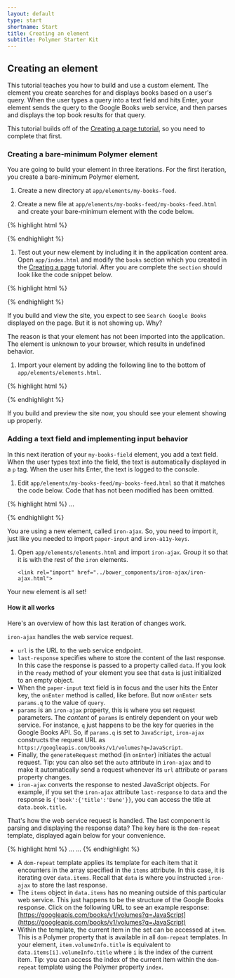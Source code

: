 ```yaml
---
layout: default
type: start
shortname: Start
title: Creating an element
subtitle: Polymer Starter Kit
---
```


## Creating an element

This tutorial teaches you how to build and use a custom element. The element 
you create searches for and displays books based on a user's
query. When the user types a query into a text field and hits Enter, 
your element sends the query to the Google Books web service, and then parses 
and displays the top book results for that query.

This tutorial builds off of the [Creating a page tutorial](creating-a-page.html),
so you need to complete that first.

### Creating a bare-minimum Polymer element

You are going to build your element in three iterations. For the first iteration,
you create a bare-minimum Polymer element.

1. Create a new directory at `app/elements/my-books-feed`.

1. Create a new file at `app/elements/my-books-feed/my-books-feed.html` and
   create your bare-minimum element with the code below. 

{% highlight html %}
<dom-module id="my-books-feed">
  <style></style>
  <template>
    <h2>Search Google Books</h2>
  </template>
  <script>
Polymer({
  is: 'my-books-feed',
  properties: {},
  ready: function() {
    console.log('my-books-feed element ready');
  },
});
  </script>
</dom-module>
{% endhighlight %}

1. Test out your new element by including it in the application content
   area. Open `app/index.html` and modify the `books` section which 
   you created in the [Creating a page](creating-a-page.html) tutorial.
   After you are complete the `section` should look like the code
   snippet below.

{% highlight html %}
<section data-route="books">
  <paper-material elevation="1">
    <my-books-feed></my-books-feed>
  </paper-material>
</section>
{% endhighlight %}

If you build and view the site, you expect to see `Search Google Books`
displayed on the page. But it is not showing up. Why?

The reason is that your element has not been imported into the application.
The element is unknown to your browser, which results in undefined behavior.

1. Import your element by adding the following line to the bottom of 
   `app/elements/elements.html`.

{% highlight html %}
<link rel="import" href="my-book-feed/my-book-feed.html">
{% endhighlight %}

If you build and preview the site now, you should see your element showing
up properly.

### Adding a text field and implementing input behavior

In this next iteration of your `my-books-field` element, you add a 
text field. When the user types text into the field, the text 
is automatically displayed in a `p` tag. When the user hits Enter,
the text is logged to the console. 

1. Edit `app/elements/my-books-feed/my-books-feed.html` so that it 
   matches the code below. Code that has not been modified has been
   omitted.

{% highlight html %}
...
  <template>
    <iron-a11y-keys id="a11y" target="[[target]]" keys="enter"
                    on-keys-pressed="onEnter"></iron-a11y-keys>
    <h2>Search Google Books</h2>
    <paper-input id="input" placeholder="Enter a title or author..."
                 value="{{query::input}}"></paper-input>
    <p>{{query}}</p> <!-- temporary, for demonstration only -->
  </template>
  <script>
Polymer({
  is: 'my-books-feed',
  properties: {
    query: {
      type: String,
      notify: true,
    },
    target: {
      type: Object,
      value: function() {
        return this.$.input;
      }
    },
  },
  ready: function() {
    console.log('my-books-feed ready');
  },
  onEnter: function() {
    console.log(this.query);
  },
...
{% endhighlight %}

If you try to build and preview the site, the changes won't display 
properly. That's because you have not imported `iron-a11y-keys` and
`paper-input` into your application. In general, for every new element
that you use in your application, you need to make sure that it has been
imported into `app/elements/elements.html`.

1. Open up `app/elements/elements.html` and import `iron-a11y-keys` (that's
   the number 1, not the letter l) and `paper-input`. Group them so that
   `iron-a11y-keys` is with the rest of the Iron elements, and `paper-input`
   is with the Paper elements.

       ...
       <link rel="import" href="../bower_components/iron-a11y-keys/iron-a11y-keys.html">
       ...
       <link rel="import" href="../bower_components/paper-input/paper-input.html">


If you build and preview the site now, everything should be working. Type
some text into the text field. Hit enter and your input should be logged
to your browser console. Notice how the value of the `p` element updates 
with every keystroke.

#### How it all works

Here's an overview of how all of the changes you just made work.

`paper-input` is the text field. This is another ready-to-use
third-party element. Notice the `paper` prefix again. Can you guess
what that means? Right, it's another Material Design element.

* `value="{{query::input}}" means "set the `query` property to the user
  input." The value of `query` gets updated with each keystroke. You
  saw this in action in the `p` element below the text field.

`iron-a11y-keys` handles key input for `paper-input`.

* The `target` attribute specifies which element the `iron-a11y-keys`
  element should be associated to. In this case, it's the value of 
  the property called `target`. And what does `target` evaluate to? Look
  at `properties`. The `value` of `target` is `this.$.input`, which is
  just Polymer's query selector syntax. When you give an ID to an 
  HTML element, you can access it at `this.$.name` where `name` is
  the ID of the HTML element.
* The `keys` attribute specifies which keys trigger the action. Remember that the 
  `iron-a11y-keys` element has been associated to `paper-input`. So
  when the text field is in focus and the user hits the Enter key, the
  event is triggered.
* `on-keys-pressed` specifies the action to take. We've connected
  the event to the `onEnter` method. Right now, `onEnter` just prints
  the value of the user input to the browser console.

### Connecting your element to the Google Books web service

For the last iteration, you take the user's input, feed it as
a query to Google Books, and then display the top results.

1. Update `app/elements/my-books-feed/my-books-feed.html` to 
   match the code below. The element's code is provided in full.

{% highlight javascript %}
<dom-module id="my-books-feed">
  <style></style>
  <template>
    <iron-a11y-keys id="a11y" target="[[target]]" keys="enter"
                    on-keys-pressed="onEnter"></iron-a11y-keys>
    <!-- handles requests to Google Books web service -->
    <iron-ajax id="ajax"
               url="https://www.googleapis.com/books/v1/volumes"
               handle-as="json"
               last-response="{{data}}"></iron-ajax>
    <h2>Search Google Books</h2>
    <paper-input id="input" placeholder="Enter a title or author..."
                 value="{{query::input}}"></paper-input>
    <!-- dom-repeat iterates over array and applies template to each element -->
    <template is="dom-repeat" items="[[data.items]]">
      <h3>[[item.volumeInfo.title]]</h3>
      <p><em>By <span>[[item.volumeInfo.authors.0]]</span></em></p>
      <a href="[[item.accessInfo.webReaderLink]]" target="_blank">
        <img src="[[item.volumeInfo.imageLinks.thumbnail]]"></img>
      </a>
      <p>[[item.volumeInfo.description]]</p>
    </template>
  </template>
  <script>
  Polymer({
    is: 'my-books-feed',
    properties: {
      query: {
        type: String,
        notify: true,
      },
      target: {
        type: Object,
        value: function() {
          return this.$.input;
        }
      },
    },
    ready: function() {
      this.data = {};
    },
    onEnter: function() {
      var ajax = this.$.ajax;
      ajax.params = {'q':this.query};
      ajax.generateRequest();
    },
  });
  </script>
</dom-module>
{% endhighlight %}

You are using a new element, called `iron-ajax`. So, you need to import
it, just like you needed to import `paper-input` and `iron-a11y-keys`.

1. Open `app/elements/elements.html` and import `iron-ajax`. Group it 
   so that it is with the rest of the `iron` elements.

       <link rel="import" href="../bower_components/iron-ajax/iron-ajax.html">

Your new element is all set! 

#### How it all works

Here's an overview of how this last iteration of changes work.

`iron-ajax` handles the web service request.

* `url` is the URL to the web service endpoint.
* `last-response` specifies where to store the content of the last response.
  In this case the response is passed to a property called `data`. If you
  look in the `ready` method of your element you see that `data` is just
  initialized to an empty object.
* When the `paper-input` text field is in focus and the user hits the
  Enter key, the `onEnter` method is called, like before. But now `onEnter`
  sets `params.q` to the value of `query`. 
* `params` is an `iron-ajax` property, this is where you set request parameters.
  The *content* of `params` is entirely dependent on your web service. For
  instance, `q` just happens to be the key for queries in the Google Books API.
  So, if `params.q` is set to `JavaScript`, `iron-ajax` constructs the request
  URL as `https://googleapis.com/books/v1/volumes?q=JavaScript`.
* Finally, the `generateRequest` method (in `onEnter`) initiates the actual
  request. Tip: you can also set the `auto` attribute in `iron-ajax` and 
  to make it automatically send a request whenever its `url` 
  attribute or `params` property changes.
* `iron-ajax` converts the response to nested JavaScript objects. For example,
  if you set the `iron-ajax` attribute `last-response` to `data` and the 
  response is `{'book':{'title':'Dune'}}`, you can access the title at 
  `data.book.title`.

That's how the web service request is handled. The last component 
is parsing and displaying the response data? The key here is the 
`dom-repeat` template, displayed again below for your convenience.

{% highlight html %}
    ...
    <template is="dom-repeat" items="[[data.items]]">
      <h3>[[item.volumeInfo.title]]</h3>
      <p><em>By <span>[[item.volumeInfo.authors.0]]</span></em></p>
      <a href="[[item.accessInfo.webReaderLink]]" target="_blank">
        <img src="[[item.volumeInfo.imageLinks.thumbnail]]"></img>
      </a>
      <p>[[item.volumeInfo.description]]</p>
    </template>
    ...
{% endhighlight %}

* A `dom-repeat` template applies its template for each item that it 
  encounters in the array specified in the `items` attribute. In this case, 
  it is iterating over `data.items`. Recall that `data` is where you instructed 
  `iron-ajax` to store the last response.
* The `items` object in `data.items` has no meaning outside of this particular
  web service. This just happens to be the structure of the
  Google Books response. Click on the following URL to see an example response: 
  [https://googleapis.com/books/v1/volumes?q=JavaScript](https://googleapis.com/books/v1/volumes?q=JavaScript)
* Within the template, the current item in the set can be accessed 
  at `item`. This is a Polymer property that is available in all `dom-repeat`
  templates. In your element, `item.volumeInfo.title` is equivalent to
  `data.items[i].volumeInfo.title` where `i` is the index of the
  current item. Tip: you can access the index of the current item within
  the `dom-repeat` template using the Polymer property `index`.
